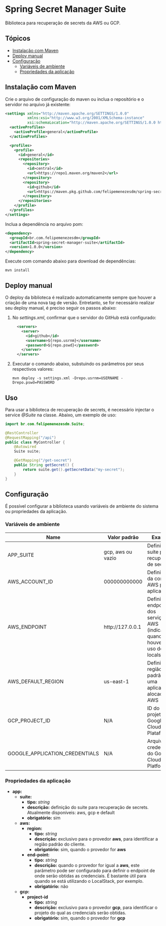 # Spring Secret Manager Suite
Biblioteca para recuperação de secrets da AWS ou GCP.

## Tópicos
- [Instalação com Maven](#instalação-com-maven)
- [Deploy manual](#deploy-manual)
- [Configuração](#configuração)
  - [Variáveis de ambiente](#variáveis-de-ambiente)
  - [Propriedades da aplicação](#propriedades-da-aplicação)

## Instalação com Maven
Crie o arquivo de configuração do maven ou inclua o repositório e o servidor no arquivo já existente:
```xml
<settings xmlns="http://maven.apache.org/SETTINGS/1.0.0" 
          xmlns:xsi="http://www.w3.org/2001/XMLSchema-instance" 
          xsi:schemaLocation="http://maven.apache.org/SETTINGS/1.0.0 http://maven.apache.org/xsd/settings-1.0.0.xsd">
  <activeProfiles>
    <activeProfile>general</activeProfile>
  </activeProfiles>

  <profiles>
    <profile>
      <id>general</id>
      <repositories>
        <repository>
          <id>central</id>
          <url>https://repo1.maven.org/maven2</url>
        </repository>
        <repository>
          <id>github</id>
          <url>https://maven.pkg.github.com/felipemenezesdm/spring-secret-manager-suite</url>
        </repository>
      </repositories>
    </profile>
  </profiles>
</settings>
```

Inclua a dependência no arquivo pom:
```xml
<dependency>
  <groupId>br.com.felipemenezesdm</groupId>
  <artifactId>spring-secret-manager-suite</artifactId>
  <version>1.0.0</version>
</dependency>
```

Execute com comando abaixo para download de dependências:
```
mvn install
```

## Deploy manual
O deploy da biblioteca é realizado automaticamente sempre que houver a criação de uma nova tag de versão. Entretanto, se for necessário realizar seu deploy manual, é preciso seguir os passos abaixo:

1. No _settings.xml_, confirmar que o servidor do GitHub está configurado:
    ```xml
      <servers>
        <server>
          <id>github</id>
          <username>${repo.usrnm}</username>
          <password>${repo.pswd}</password>
        </server>
      </servers>
    ```
2. Executar o comando abaixo, substuindo os parâmetros por seus respectivos valores:
    ```
    mvn deploy -s settings.xml -Drepo.usrnm=USERNAME -Drepo.pswd=PASSWORD
    ```

## Uso
Para usar a biblioteca de recuperação de secrets, é necessário injectar o service _@Suite_ na classe. Abaixo, um exemplo de uso:

```java
import br.com.felipemenezesdm.Suite;

@RestController
@RequestMapping("/api")
public class MyController {
    @Autowired
    Suite suite;

    @GetMapping("/get-secret")
    public String getSecret() {
        return suite.get().getSecretData("my-secret");
    }
}
```

## Configuração
É possível configurar a biblioteca usando variáveis de ambiente do sistema ou propriedades da aplicação.

### Variáveis de ambiente
| Name                           | Valor padrão       | Example                                                                          |
|--------------------------------|--------------------|----------------------------------------------------------------------------------|
| APP_SUITE                      | gcp, aws ou vazio  | Definição do suite para recuperação de secrets                                   |
| AWS_ACCOUNT_ID                 | 000000000000       | Definir a ID da conta AWS para a aplicação                                       |
| AWS_ENDPOINT                   | http:\/\/127.0.0.1 | Definir o endpoint dos serviços AWS (indicado quando houver o uso do localstack) |
| AWS_DEFAULT_REGION             | us-east-1          | Definir a região padrão para uma aplicação alocada na AWS                        |
| GCP_PROJECT_ID                 | N/A                | ID do projeto no Google Cloud Plataform                                          |
| GOOGLE_APPLICATION_CREDENTIALS | N/A                | Arquivo de credenciais do Google Cloud Platform                                  |

### Propriedades da aplicação
- **app:**
  - **suite:**
    - **tipo:** _string_
    - **descrição:** definição do suite para recuperação de secrets. Atualmente disponíveis: aws, gcp e default
    - **obrigatório:** sim
  - **aws:**
    - **region:**
      - **tipo:** _string_
      - **descrição:** exclusivo para o provedor **aws**, para identificar a região padrão do cliente.
      - **obrigatório:** sim, quando o provedor for **aws**
    - **end-point:**
      - **tipo:** _string_
      - **descrição:** quando o provedor for igual a **aws**, este parâmetro pode ser configurado para definir o endpoint de onde serão obtidas as credenciais. É bastante útil para quando se está utilizando o LocalStack, por exemplo.
      - **obrigatório:** não
  - **gcp:**
    - **project-id**
      - **tipo:** _string_
      - **descrição:** exclusivo para o provedor **gcp**, para identificar o projeto do qual as credencials serão obtidas.
      - **obrigatório:** sim, quando o provedor for **gcp**
    
